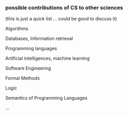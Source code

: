 ### possible contributions of CS to other sciences

(this is just a quick list ... could be good to discuss it)

Algorithms

Databases, Information retrieval

Programming languages

Artificial intelligences, machine learning

Software Engineering

Formal Methods

Logic

Semantics of Programming Languages

...


